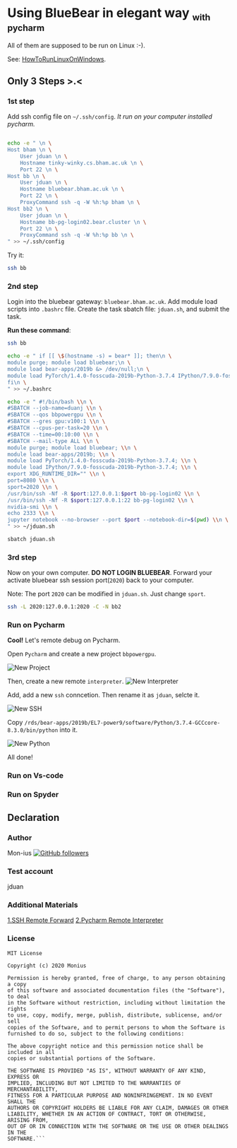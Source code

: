 # Using BlueBear in elegant way <sub><small>with pycharm</small></sub>

All of them are supposed to be run on Linux :-).

See: [HowToRunLinuxOnWindows](https://docs.microsoft.com/en-us/windows/wsl/install-win10).

## Only 3 Steps >.<

### 1st step

Add ssh config file on `~/.ssh/config`. *It run on your computer installed pycharm.*

```bash

echo -e " \n \
Host bham \n \
    User jduan \n \
    Hostname tinky-winky.cs.bham.ac.uk \n \
    Port 22 \n \
Host bb \n \
    User jduan \n \
    Hostname bluebear.bham.ac.uk \n \
    Port 22 \n \
    ProxyCommand ssh -q -W %h:%p bham \n \
Host bb2 \n \
    User jduan \n \
    Hostname bb-pg-login02.bear.cluster \n \
    Port 22 \n \
    ProxyCommand ssh -q -W %h:%p bb \n \
" >> ~/.ssh/config
```

Try it:

```bash
ssh bb
```

### 2nd step

Login into the bluebear gateway: `bluebear.bham.ac.uk`.
Add module load scripts into `.bashrc` file.
Create the task sbatch file: `jduan.sh`, and submit the task.

**Run these command**:

```bash
ssh bb
```

```bash
echo -e " if [[ \$(hostname -s) = bear* ]]; then\n \
module purge; module load bluebear;\n \
module load bear-apps/2019b &> /dev/null;\n \
module load PyTorch/1.4.0-fosscuda-2019b-Python-3.7.4 IPython/7.9.0-fosscuda-2019b-Python-3.7.4 Qt5/5.13.1-GCCcore-8.3.0 &> /dev/null;\n \
fi\n \
" >> ~/.bashrc
```

```bash
echo -e " #!/bin/bash \\n \
#SBATCH --job-name=duanj \\n \
#SBATCH --qos bbpowergpu \\n \
#SBATCH --gres gpu:v100:1 \\n \
#SBATCH --cpus-per-task=20 \\n \
#SBATCH --time=00:10:00 \\n \
#SBATCH --mail-type ALL \\n \
module purge; module load bluebear; \\n \
module load bear-apps/2019b; \\n \
module load PyTorch/1.4.0-fosscuda-2019b-Python-3.7.4; \\n \
module load IPython/7.9.0-fosscuda-2019b-Python-3.7.4; \\n \
export XDG_RUNTIME_DIR="" \\n \
port=8080 \\n \
sport=2020 \\n \
/usr/bin/ssh -Nf -R $port:127.0.0.1:$port bb-pg-login02 \\n \
/usr/bin/ssh -Nf -R $sport:127.0.0.1:22 bb-pg-login02 \\n \
nvidia-smi \\n \
echo 2333 \\n \
jupyter notebook --no-browser --port $port --notebook-dir=$(pwd) \\n \
" >> ~/jduan.sh
```

```bash
sbatch jduan.sh
```

### 3rd step

Now on your own computer. **DO NOT LOGIN BLUEBEAR**.
Forward your activate bluebear ssh session port(`2020`) back to your computer.

Note: The port `2020` can be modified in `jduan.sh`. Just change `sport`.

```bash
ssh -L 2020:127.0.0.1:2020 -C -N bb2
```

### Run on Pycharm

**Cool!** Let's remote debug on Pycharm.

Open `Pycharm` and create a new project `bbpowergpu`.

![New Project](img/01_create_project.png)

Then, create a new remote `interpreter`.
![New Interpreter](img/02_create_interpreter.png)

Add, add a new `ssh` conncetion. Then rename it as `jduan`, selcte it.

![New SSH](img/03_create_ssh.png)

Copy `/rds/bear-apps/2019b/EL7-power9/software/Python/3.7.4-GCCcore-8.3.0/bin/python` into it.

![New Python](img/04_select_python.png)

All done!

### Run on Vs-code

### Run on Spyder

## Declaration

### Author

Mon-ius [![GitHub followers](https://img.shields.io/github/followers/Mon-ius.svg?style=social&label=Follow&maxAge=2592000)](https://github.com/Mon-ius?tab=followers)

### Test account

jduan

### Additional Materials

[1.SSH Remote Forward](http://www.ruanyifeng.com/blog/2011/12/ssh_port_forwarding.html)
[2.Pycharm Remote Interpreter](https://www.jetbrains.com/help/pycharm/configuring-remote-interpreters-via-ssh.html)

### License
```
MIT License

Copyright (c) 2020 Monius

Permission is hereby granted, free of charge, to any person obtaining a copy
of this software and associated documentation files (the "Software"), to deal
in the Software without restriction, including without limitation the rights
to use, copy, modify, merge, publish, distribute, sublicense, and/or sell
copies of the Software, and to permit persons to whom the Software is
furnished to do so, subject to the following conditions:

The above copyright notice and this permission notice shall be included in all
copies or substantial portions of the Software.

THE SOFTWARE IS PROVIDED "AS IS", WITHOUT WARRANTY OF ANY KIND, EXPRESS OR
IMPLIED, INCLUDING BUT NOT LIMITED TO THE WARRANTIES OF MERCHANTABILITY,
FITNESS FOR A PARTICULAR PURPOSE AND NONINFRINGEMENT. IN NO EVENT SHALL THE
AUTHORS OR COPYRIGHT HOLDERS BE LIABLE FOR ANY CLAIM, DAMAGES OR OTHER
LIABILITY, WHETHER IN AN ACTION OF CONTRACT, TORT OR OTHERWISE, ARISING FROM,
OUT OF OR IN CONNECTION WITH THE SOFTWARE OR THE USE OR OTHER DEALINGS IN THE
SOFTWARE.```

